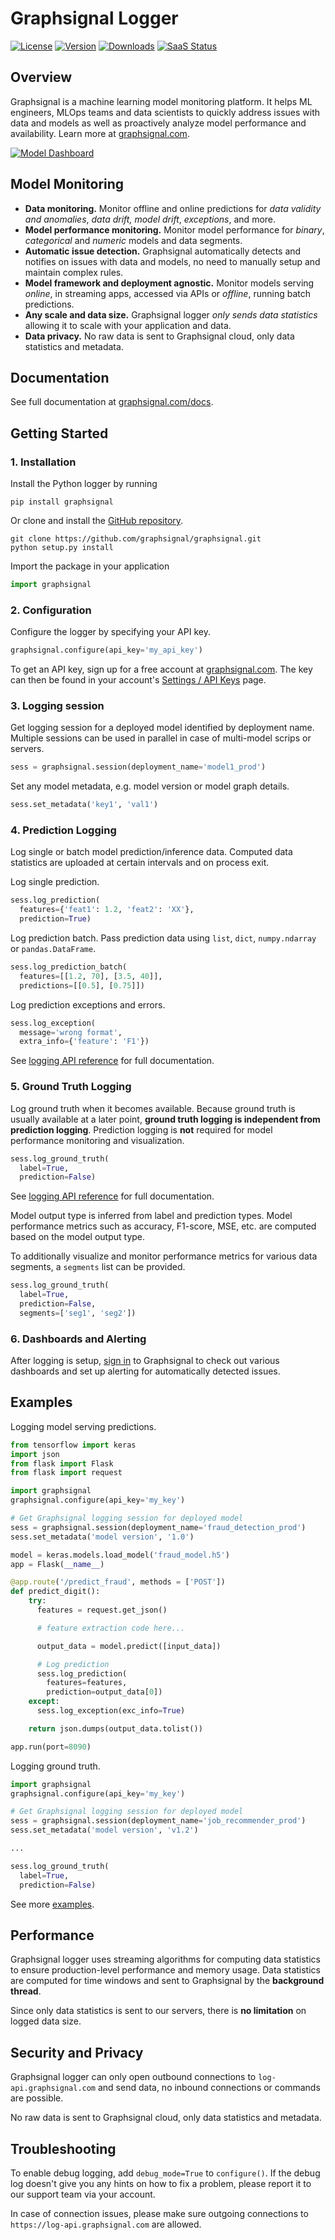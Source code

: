 # Graphsignal Logger

[![License](http://img.shields.io/github/license/graphsignal/graphsignal)](https://github.com/graphsignal/graphsignal/blob/main/LICENSE)
[![Version](https://img.shields.io/github/v/tag/graphsignal/graphsignal?label=version)](https://github.com/graphsignal/graphsignal)
[![Downloads](https://pepy.tech/badge/graphsignal)](https://pepy.tech/project/graphsignal)
[![SaaS Status](https://img.shields.io/uptimerobot/status/m787882560-d6b932eb0068e8e4ade7f40c?label=SaaS%20status)](https://stats.uptimerobot.com/gMBNpCqqqJ)


## Overview

Graphsignal is a machine learning model monitoring platform. It helps ML engineers, MLOps teams and data scientists to quickly address issues with data and models as well as proactively analyze model performance and availability. Learn more at [graphsignal.com](https://graphsignal.com).

[![Model Dashboard](https://graphsignal.com/external/readme-screenshot.png)](https://graphsignal.com)


## Model Monitoring

* **Data monitoring.** Monitor offline and online predictions for *data validity and anomalies*, *data drift, model drift*, *exceptions*, and more.
* **Model performance monitoring.** Monitor model performance for *binary*, *categorical* and *numeric* models and data segments.
* **Automatic issue detection.** Graphsignal automatically detects and notifies on issues with data and models, no need to manually setup and maintain complex rules.
* **Model framework and deployment agnostic.** Monitor models serving *online*, in streaming apps, accessed via APIs or *offline*, running batch predictions.
* **Any scale and data size.** Graphsignal logger *only sends data statistics* allowing it to scale with your application and data.
* **Data privacy.** No raw data is sent to Graphsignal cloud, only data statistics and metadata.


## Documentation

See full documentation at [graphsignal.com/docs](https://graphsignal.com/docs/).


## Getting Started

### 1. Installation

Install the Python logger by running

```
pip install graphsignal
```

Or clone and install the [GitHub repository](https://github.com/graphsignal/graphsignal).

```
git clone https://github.com/graphsignal/graphsignal.git
python setup.py install
```

Import the package in your application

```python
import graphsignal
```

### 2. Configuration

Configure the logger by specifying your API key.

```python
graphsignal.configure(api_key='my_api_key')
```

To get an API key, sign up for a free account at [graphsignal.com](https://graphsignal.com). The key can then be found in your account's [Settings / API Keys](https://app.graphsignal.com/settings/api_keys) page.


### 3. Logging session

Get logging session for a deployed model identified by deployment name. Multiple sessions can be used in parallel in case of multi-model scrips or servers.

```python
sess = graphsignal.session(deployment_name='model1_prod')
```

Set any model metadata, e.g. model version or model graph details.

```python
sess.set_metadata('key1', 'val1')
```


### 4. Prediction Logging

Log single or batch model prediction/inference data. Computed data statistics are uploaded at certain intervals and on process exit.

Log single prediction.

```python
sess.log_prediction(
  features={'feat1': 1.2, 'feat2': 'XX'},
  prediction=True)
```

Log prediction batch. Pass prediction data using `list`, `dict`, `numpy.ndarray` or `pandas.DataFrame`.

```python
sess.log_prediction_batch(
  features=[[1.2, 70], [3.5, 40]], 
  predictions=[[0.5], [0.75]])
```

Log prediction exceptions and errors.

```python
sess.log_exception(
  message='wrong format', 
  extra_info={'feature': 'F1'})
```

See [logging API reference](https://graphsignal.com/docs/python-logger/api-reference/) for full documentation.


### 5. Ground Truth Logging

Log ground truth when it becomes available. Because ground truth is usually available at a later point, **ground truth logging is independent from prediction logging**. Prediction logging is **not** required for model performance monitoring and visualization.

```python
sess.log_ground_truth(
  label=True, 
  prediction=False)
```

See [logging API reference](https://graphsignal.com/docs/python-logger/api-reference/) for full documentation.

Model output type is inferred from label and prediction types. Model performance metrics such as accuracy, F1-score, MSE, etc. are computed based on the model output type.

To additionally visualize and monitor performance metrics for various data segments, a `segments` list can be provided.

```python
sess.log_ground_truth(
  label=True, 
  prediction=False,
  segments=['seg1', 'seg2'])
```

### 6. Dashboards and Alerting

After logging is setup, [sign in](https://app.graphsignal.com/signin) to Graphsignal to check out various dashboards and set up alerting for automatically detected issues.


## Examples

Logging model serving predictions.

```python
from tensorflow import keras
import json
from flask import Flask
from flask import request

import graphsignal
graphsignal.configure(api_key='my_key')

# Get Graphsignal logging session for deployed model
sess = graphsignal.session(deployment_name='fraud_detection_prod')
sess.set_metadata('model version', '1.0')

model = keras.models.load_model('fraud_model.h5')
app = Flask(__name__)

@app.route('/predict_fraud', methods = ['POST'])
def predict_digit():
    try:
      features = request.get_json()

      # feature extraction code here...

      output_data = model.predict([input_data])

      # Log prediction
      sess.log_prediction(
        features=features, 
        prediction=output_data[0])
    except:
      sess.log_exception(exc_info=True)    

    return json.dumps(output_data.tolist())

app.run(port=8090)
```

Logging ground truth.

```python
import graphsignal
graphsignal.configure(api_key='my_key')

# Get Graphsignal logging session for deployed model
sess = graphsignal.session(deployment_name='job_recommender_prod')
sess.set_metadata('model version', 'v1.2')

...

sess.log_ground_truth(
  label=True,
  prediction=False)
```

See more [examples](https://github.com/graphsignal/graphsignal/tree/main/examples).


## Performance

Graphsignal logger uses streaming algorithms for computing data statistics to ensure production-level performance and memory usage. Data statistics are computed for time windows and sent to Graphsignal by the **background thread**.

Since only data statistics is sent to our servers, there is **no limitation** on logged data size.


## Security and Privacy

Graphsignal logger can only open outbound connections to `log-api.graphsignal.com` and send data, no inbound connections or commands are possible. 

No raw data is sent to Graphsignal cloud, only data statistics and metadata.


## Troubleshooting

To enable debug logging, add `debug_mode=True` to `configure()`. If the debug log doesn't give you any hints on how to fix a problem, please report it to our support team via your account.

In case of connection issues, please make sure outgoing connections to `https://log-api.graphsignal.com` are allowed.
